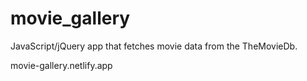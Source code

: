 # movie_gallery

JavaScript/jQuery app that fetches movie data from the TheMovieDb.

movie-gallery.netlify.app

